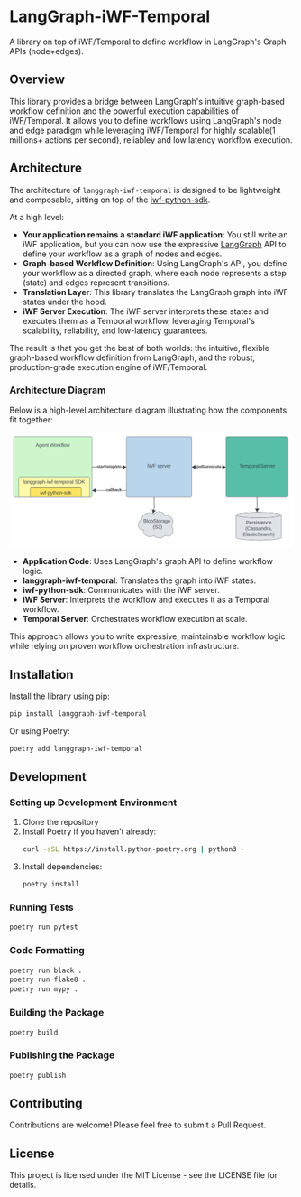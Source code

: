 # LangGraph-iWF-Temporal

A library on top of iWF/Temporal to define workflow in LangGraph's Graph APIs (node+edges).

## Overview

This library provides a bridge between LangGraph's intuitive graph-based workflow definition and the powerful execution capabilities of iWF/Temporal. It allows you to define workflows using LangGraph's node and edge paradigm while leveraging iWF/Temporal for highly scalable(1 millions+ actions per second), reliabley and low latency workflow execution.

## Architecture
The architecture of `langgraph-iwf-temporal` is designed to be lightweight and composable, sitting on top of the [iwf-python-sdk](https://github.com/indeedeng/iwf-python-sdk). 

At a high level:

- **Your application remains a standard iWF application**: You still write an iWF application, but you can now use the expressive [LangGraph](https://github.com/langchain-ai/langgraph) API to define your workflow as a graph of nodes and edges.
- **Graph-based Workflow Definition**: Using LangGraph's API, you define your workflow as a directed graph, where each node represents a step (state) and edges represent transitions.
- **Translation Layer**: This library translates the LangGraph graph into iWF states under the hood.
- **iWF Server Execution**: The iWF server interprets these states and executes them as a Temporal workflow, leveraging Temporal's scalability, reliability, and low-latency guarantees.

The result is that you get the best of both worlds: the intuitive, flexible graph-based workflow definition from LangGraph, and the robust, production-grade execution engine of iWF/Temporal.

### Architecture Diagram

Below is a high-level architecture diagram illustrating how the components fit together:

![Architecture Diagram](./docs/arch.png)

- **Application Code**: Uses LangGraph's graph API to define workflow logic.
- **langgraph-iwf-temporal**: Translates the graph into iWF states.
- **iwf-python-sdk**: Communicates with the iWF server.
- **iWF Server**: Interprets the workflow and executes it as a Temporal workflow.
- **Temporal Server**: Orchestrates workflow execution at scale.

This approach allows you to write expressive, maintainable workflow logic while relying on proven workflow orchestration infrastructure.


## Installation

Install the library using pip:

```bash
pip install langgraph-iwf-temporal
```

Or using Poetry:

```bash
poetry add langgraph-iwf-temporal
```

## Development

### Setting up Development Environment

1. Clone the repository
2. Install Poetry if you haven't already:
   ```bash
   curl -sSL https://install.python-poetry.org | python3 -
   ```
3. Install dependencies:
   ```bash
   poetry install
   ```

### Running Tests

```bash
poetry run pytest
```

### Code Formatting

```bash
poetry run black .
poetry run flake8 .
poetry run mypy .
```

### Building the Package

```bash
poetry build
```

### Publishing the Package

```bash
poetry publish
```

## Contributing

Contributions are welcome! Please feel free to submit a Pull Request.

## License

This project is licensed under the MIT License - see the LICENSE file for details.
